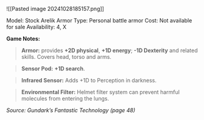 ![[Pasted image 20241028185157.png]]

Model: Stock Arelik Armor
Type: Personal battle armor
Cost: Not available for sale
Availability: 4, X

**Game Notes:**
> **Armor:** provides **+2D physical**, **+1D energy**; **-1D Dexterity** and related skills. Covers head, torso and arms.

> **Sensor Pod:** **+1D search**. 

> **Infrared Sensor:** Adds +1D to Perception in darkness.

> **Environmental Filter:** Helmet filter system can prevent harmful molecules from entering the lungs. 

*Source: Gundark’s Fantastic Technology (page 48)*